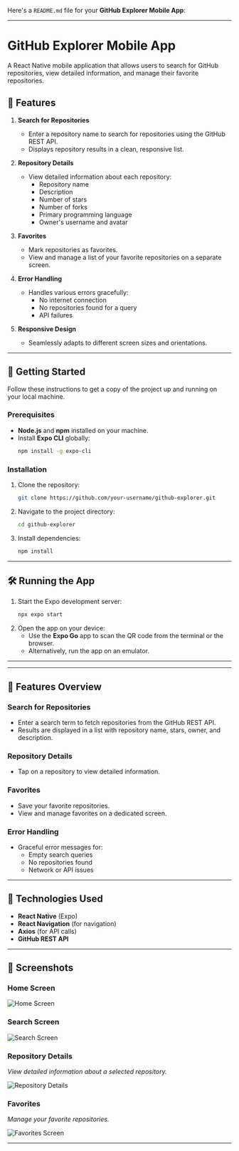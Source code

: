 Here's a `README.md` file for your **GitHub Explorer Mobile App**:

---

# GitHub Explorer Mobile App

A React Native mobile application that allows users to search for GitHub repositories, view detailed information, and manage their favorite repositories.

## 📱 Features

1. **Search for Repositories**  
   - Enter a repository name to search for repositories using the GitHub REST API.
   - Displays repository results in a clean, responsive list.

2. **Repository Details**  
   - View detailed information about each repository:
     - Repository name  
     - Description  
     - Number of stars  
     - Number of forks  
     - Primary programming language  
     - Owner's username and avatar

3. **Favorites**  
   - Mark repositories as favorites.  
   - View and manage a list of your favorite repositories on a separate screen.

4. **Error Handling**  
   - Handles various errors gracefully:
     - No internet connection  
     - No repositories found for a query  
     - API failures  

5. **Responsive Design**  
   - Seamlessly adapts to different screen sizes and orientations.

---

## 🚀 Getting Started

Follow these instructions to get a copy of the project up and running on your local machine.

### Prerequisites

- **Node.js** and **npm** installed on your machine.
- Install **Expo CLI** globally:
  ```bash
  npm install -g expo-cli
  ```

### Installation

1. Clone the repository:
   ```bash
   git clone https://github.com/your-username/github-explorer.git
   ```
2. Navigate to the project directory:
   ```bash
   cd github-explorer
   ```
3. Install dependencies:
   ```bash
   npm install
   ```

---

## 🛠️ Running the App

1. Start the Expo development server:
   ```bash
   npx expo start
   ```
2. Open the app on your device:
   - Use the **Expo Go** app to scan the QR code from the terminal or the browser.
   - Alternatively, run the app on an emulator.

---


---

## 🌟 Features Overview

### **Search for Repositories**
- Enter a search term to fetch repositories from the GitHub REST API.
- Results are displayed in a list with repository name, stars, owner, and description.

### **Repository Details**
- Tap on a repository to view detailed information.

### **Favorites**
- Save your favorite repositories.
- View and manage favorites on a dedicated screen.

### **Error Handling**
- Graceful error messages for:
  - Empty search queries
  - No repositories found
  - Network or API issues

---

## 🔧 Technologies Used

- **React Native** (Expo)
- **React Navigation** (for navigation)
- **Axios** (for API calls)
- **GitHub REST API**

---

## 📸 Screenshots



### Home Screen

![Home Screen](screenshots/home.png)

### Search Screen
![Search Screen](screenshots/Search.png)

### Repository Details
_View detailed information about a selected repository._

![Repository Details](screenshots/details.png)

### Favorites
_Manage your favorite repositories._

![Favorites Screen](screenshots/favorites.png)

---


